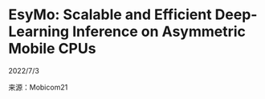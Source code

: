 # EsyMo: Scalable and Efficient Deep-Learning Inference on Asymmetric Mobile CPUs  

2022/7/3  

来源：Mobicom21  


